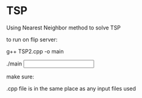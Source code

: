 # TSP

Using Nearest Neighbor method to solve TSP

to run on flip server: 

g++ TSP2.cpp -o main

./main <input file>

make sure:

.cpp file is in the same place as any input files used
